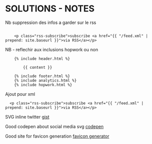 SOLUTIONS - NOTES
=====

Nb suppression des infos a garder sur le rss

```

    <p class="rss-subscribe">subscribe <a href="{{ "/feed.xml" | prepend: site.baseurl }}">via RSS</a></p>

```

NB - reflechir aux inclusions hopwork ou non


```
    {% include header.html %}

        {{ content }}

    {% include footer.html %}
    {% include analytics.html %}
    {% include hopwork.html %}

```
Ajout pour xml

```
  <p class="rss-subscribe">subscribe <a href="{{ "/feed.xml" | prepend: site.baseurl }}">via RSS</a></p>

```

SVG inline twitter
[gist ](https://gist.github.com/mbostock/3094619)

Good codepen about social media svg
[codepen](https://codepen.io/ruandre/pen/howFi)


Good site for favicon generation
[favicon generator](http://www.favicon-generator.org/)
